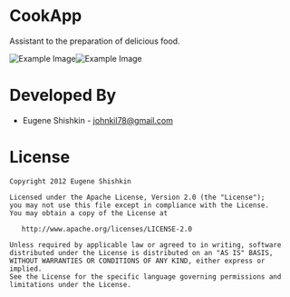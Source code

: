 CookApp
=============

Assistant to the preparation of delicious food.

![Example Image][1]![Example Image][2]

Developed By
============

* Eugene Shishkin - <johnkil78@gmail.com>

License
=======

    Copyright 2012 Eugene Shishkin

    Licensed under the Apache License, Version 2.0 (the "License");
    you may not use this file except in compliance with the License.
    You may obtain a copy of the License at

       http://www.apache.org/licenses/LICENSE-2.0

    Unless required by applicable law or agreed to in writing, software
    distributed under the License is distributed on an "AS IS" BASIS,
    WITHOUT WARRANTIES OR CONDITIONS OF ANY KIND, either express or implied.
    See the License for the specific language governing permissions and
    limitations under the License.

[1]: http://i49.tinypic.com/2nsxi03.png
[2]: http://i48.tinypic.com/2zi1mk8.png